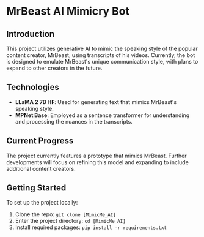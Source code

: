 # MrBeast AI Mimicry Bot

## Introduction
This project utilizes generative AI to mimic the speaking style of the popular content creator, MrBeast, using transcripts of his videos. Currently, the bot is designed to emulate MrBeast's unique communication style, with plans to expand to other creators in the future.

## Technologies
- **LLaMA 2 7B HF**: Used for generating text that mimics MrBeast's speaking style.
- **MPNet Base**: Employed as a sentence transformer for understanding and processing the nuances in the transcripts.

## Current Progress
The project currently features a prototype that mimics MrBeast. Further developments will focus on refining this model and expanding to include additional content creators.

## Getting Started
To set up the project locally:
1. Clone the repo: `git clone [MimicMe_AI]`
2. Enter the project directory: `cd [MimicMe_AI]`
3. Install required packages: `pip install -r requirements.txt`




